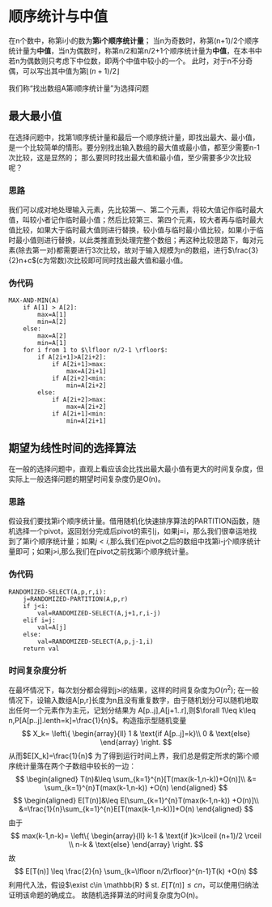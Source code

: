 # 顺序统计与中值
在n个数中，称第i小的数为**第i个顺序统计量**；
当n为奇数时，称第(n+1)/2个顺序统计量为**中值**，当n为偶数时，称第n/2和第n/2+1个顺序统计量为**中值**，在本书中若n为偶数则只考虑下中位数，即两个中值中较小的一个。
此时，对于n不分奇偶，可以写出其中值为第$\lfloor(n+1)/2\rfloor$

我们称“找出数组A第i顺序统计量”为选择问题

## 最大最小值
在选择问题中，找第1顺序统计量和最后一个顺序统计量，即找出最大、最小值，是一个比较简单的情形。要分别找出输入数组的最大值或最小值，都至少需要n-1次比较，这是显然的；
那么要同时找出最大值和最小值，至少需要多少次比较呢？
### 思路
我们可以成对地处理输入元素，先比较第一、第二个元素，将较大值记作临时最大值，叫较小者记作临时最小值；然后比较第三、第四个元素，较大者再与临时最大值比较，如果大于临时最大值则进行替换，较小值与临时最小值比较，如果小于临时最小值则进行替换，以此类推直到处理完整个数组；再这种比较思路下，每对元素(除去第一对)都需要进行3次比较，故对于输入规模为n的数组，进行$\frac{3}{2}n+c$(c为常数)次比较即可同时找出最大值和最小值。
### 伪代码
```plaintext{.line-numbers}
MAX-AND-MIN(A)
    if A[1] > A[2]:
        max=A[1]
        min=A[2]
    else:
        max=A[2]
        min=A[1]
    for i from 1 to $\lfloor n/2-1 \rfloor$:
        if A[2i+1]>A[2i+2]:
            if A[2i+1]>max:
                max=A[2i+1]
            if A[2i+2]<min:
                min=A[2i+2]
        else:
            if A[2i+2]>max:
                max=A[2i+2]
            if A[2i+1]<min:
                min=A[2i+1]
```
## 期望为线性时间的选择算法
在一般的选择问题中，直观上看应该会比找出最大最小值有更大的时间复杂度，但实际上一般选择问题的期望时间复杂度仍是O(n)。
### 思路
假设我们要找第i个顺序统计量。借用随机化快速排序算法的PARTITION函数，随机选择一个pivot，返回划分完成后pivot的索引j，如果j=i，那么我们很幸运地找到了第i个顺序统计量；如果$j<i$,那么我们在pivot之后的数组中找第i-j个顺序统计量即可；如果j>i,那么我们在pivot之前找第i个顺序统计量。
### 伪代码
```plaintext{.line-numbers}
RANDOMIZED-SELECT(A,p,r,i):
    j=RANDOMIZED-PARTITION(A,p,r)
    if j<i:
        val=RANDOMIZED-SELECT(A,j+1,r,i-j)
    elif i=j:
        val=A[j]
    else:
        val=RANDOMIZED-SELECT(A,p,j-1,i)
    return val
```
### 时间复杂度分析
在最坏情况下，每次划分都会得到j>i的结果，这样的时间复杂度为$O(n^2)$;
在一般情况下，设输入数组A[p,r]长度为n且没有重复数字，由于随机划分可以随机地取出任何一个元素作为主元，记划分结果为
A[p..j],A[j+1..r],则$\forall 1\leq k\leq n,P[A[p..j].lenth=k]=\frac{1}{n}$。构造指示型随机变量
$$
X_k=
\left\{
\begin{array}{ll}
1 & \text{if A[p..j]=k}\\
0 & \text{else}
\end{array}
\right.
$$
从而$E[X_k]=\frac{1}{n}$
为了得到运行时间上界，我们总是假定所求的第i个顺序统计量落在两个子数组中较长的一边：
$$
\begin{aligned}
T(n)&\leq \sum_{k=1}^{n}[T(max(k-1,n-k))+O(n)]\\
&= \sum_{k=1}^{n}T(max(k-1,n-k)) +O(n)
\end{aligned}
$$
$$
\begin{aligned}
E[T(n)]&\leq E[\sum_{k=1}^{n}T(max(k-1,n-k)) +O(n)]\\
&=\frac{1}{n}\sum_{k=1}^{n}E[T(max(k-1,n-k))]+O(n)
\end{aligned}
$$
由于
$$
max(k-1,n-k)=
\left\{
\begin{array}{ll}
    k-1 & \text{if }k>\lceil (n+1)/2 \rceil  \\
    n-k & \text{else}
\end{array}
\right. 
$$
故
$$
E[T(n)] \leq \frac{2}{n} \sum_{k=\lfloor n/2\rfloor}^{n-1}T(k) +O(n)
$$
利用代入法，假设$\exist c\in \mathbb{R} $ st. $E[T(n)]\leq cn$，可以使用归纳法证明该命题的确成立。
故随机选择算法的时间复杂度为O(n)。
